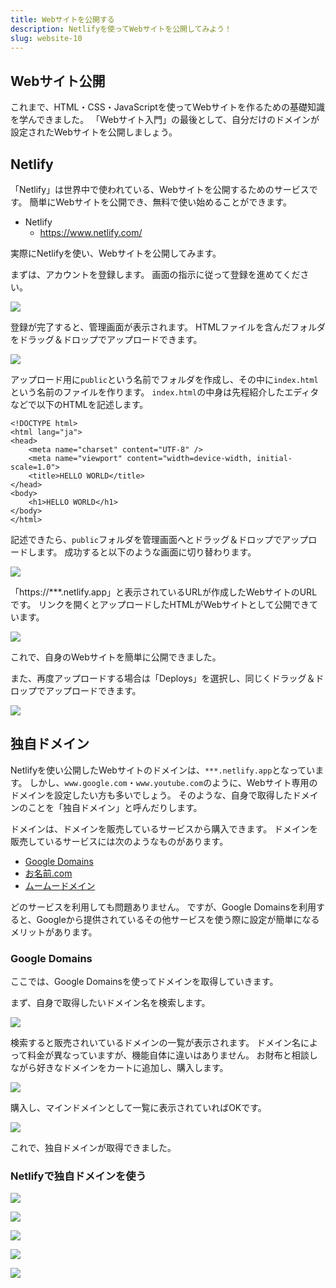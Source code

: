 ```yaml
---
title: Webサイトを公開する
description: Netlifyを使ってWebサイトを公開してみよう！
slug: website-10
---
```


## Webサイト公開

これまで、HTML・CSS・JavaScriptを使ってWebサイトを作るための基礎知識を学んできました。
「Webサイト入門」の最後として、自分だけのドメインが設定されたWebサイトを公開しましょう。

## Netlify

「Netlify」は世界中で使われている、Webサイトを公開するためのサービスです。
簡単にWebサイトを公開でき、無料で使い始めることができます。

- Netlify
    - https://www.netlify.com/

実際にNetlifyを使い、Webサイトを公開してみます。

まずは、アカウントを登録します。
画面の指示に従って登録を進めてください。

![](/images/website/netlify-01.png)

登録が完了すると、管理画面が表示されます。
HTMLファイルを含んだフォルダをドラッグ＆ドロップでアップロードできます。

![](/images/website/netlify-02.png)

アップロード用に`public`という名前でフォルダを作成し、その中に`index.html`という名前のファイルを作ります。
`index.html`の中身は先程紹介したエディタなどで以下のHTMLを記述します。

```html[public/index.html]
<!DOCTYPE html>
<html lang="ja">
<head>
    <meta name="charset" content="UTF-8" />
    <meta name="viewport" content="width=device-width, initial-scale=1.0">
    <title>HELLO WORLD</title>
</head>
<body>
    <h1>HELLO WORLD</h1>
</body>
</html>
```

記述できたら、`public`フォルダを管理画面へとドラッグ＆ドロップでアップロードします。
成功すると以下のような画面に切り替わります。

![](/images/website/netlify-03.png)

「https://***.netlify.app」と表示されているURLが作成したWebサイトのURLです。
リンクを開くとアップロードしたHTMLがWebサイトとして公開できています。

![](/images/website/netlify-hello.png)

これで、自身のWebサイトを簡単に公開できました。

また、再度アップロードする場合は「Deploys」を選択し、同じくドラッグ＆ドロップでアップロードできます。

![](/images/website/netlify-05.png)


## 独自ドメイン

Netlifyを使い公開したWebサイトのドメインは、`***.netlify.app`となっています。
しかし、`www.google.com`・`www.youtube.com`のように、Webサイト専用のドメインを設定したい方も多いでしょう。
そのような、自身で取得したドメインのことを「独自ドメイン」と呼んだりします。

ドメインは、ドメインを販売しているサービスから購入できます。
ドメインを販売しているサービスには次のようなものがあります。

- [Google Domains](https://domains.google/)
- [お名前.com](https://www.onamae.com/)
- [ムームードメイン](https://muumuu-domain.com/)

どのサービスを利用しても問題ありません。
ですが、Google Domainsを利用すると、Googleから提供されているその他サービスを使う際に設定が簡単になるメリットがあります。

### Google Domains

ここでは、Google Domainsを使ってドメインを取得していきます。

まず、自身で取得したいドメイン名を検索します。

![](/images/website/google-domains-1.png)

検索すると販売されいているドメインの一覧が表示されます。
ドメイン名によって料金が異なっていますが、機能自体に違いはありません。
お財布と相談しながら好きなドメインをカートに追加し、購入します。

![](/images/website/google-domains-2.png)

購入し、マインドメインとして一覧に表示されていればOKです。

![](/images/website/google-domains-3.png)

これで、独自ドメインが取得できました。


### Netlifyで独自ドメインを使う

![](/images/website/netlify-domain-1.png)

![](/images/website/netlify-domain-2.png)

![](/images/website/netlify-domain-3.png)

![](/images/website/netlify-domain-4.png)

![](/images/website/netlify-domain-5.png)
